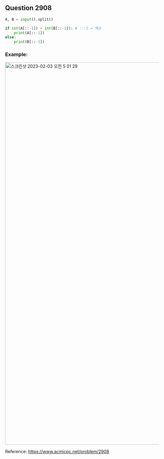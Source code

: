## Question 2908


```python 3
A, B = input().split()

if int(A[::-1]) > int(B[::-1]): # ::-1 = 역순
    print(A[::-1])
else:
    print(B[::-1])

```


### Example:
<img width="1247" alt="스크린샷 2023-02-03 오전 5 01 29" src="https://user-images.githubusercontent.com/107760647/216437197-597923b6-2af3-4636-adcb-de832fd2072f.png">


Reference:
https://www.acmicpc.net/problem/2908
